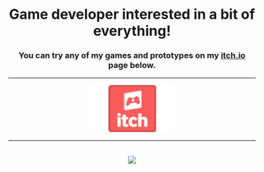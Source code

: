 <div align="center">
   <h1> <b>Game developer</b> interested in a bit of everything!</h1>

   <div align="center">
      <h3>You can try any of my games and prototypes on my <a href="https://tycro-games.itch.io/">itch.io</a> page below.</h3>
   </div>
   <hr/>

   <!--Social images !-->
   <div align="center"; >
         <a href="https://tycro-games.itch.io/"><img src="assets\app-icon.png" alt="My itch.io page" /></a>
      <br>
      <hr>
      <br>
      <img  src="https://github-readme-stats.vercel.app/api?username=OneBogdan01&show_icons=true&theme=dark"/>
   
   </div>
